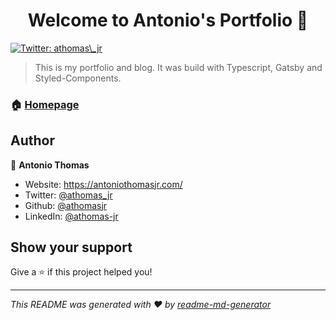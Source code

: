 <h1 align="center">Welcome to Antonio's Portfolio 👋</h1>
<p>
  <a href="https://twitter.com/athomas\_jr" target="_blank">
    <img alt="Twitter: athomas\_jr" src="https://img.shields.io/twitter/follow/athomas_jr.svg?style=social" />
  </a>
</p>

> This is my portfolio and blog. It was build with Typescript, Gatsby and Styled-Components.

### 🏠 [Homepage](https://antoniothomasjr.com/)

## Author

👤 **Antonio Thomas**

- Website: https://antoniothomasjr.com/
- Twitter: [@athomas_jr](https://twitter.com/athomas_jr)
- Github: [@athomasjr](https://github.com/athomasjr)
- LinkedIn: [@athomas-jr](https://linkedin.com/in/athomas-jr)

## Show your support

Give a ⭐️ if this project helped you!

---

_This README was generated with ❤️ by [readme-md-generator](https://github.com/kefranabg/readme-md-generator)_
